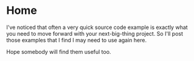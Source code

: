 # Home

I've noticed that often a very quick source code example is exactly what you need to move forward with your next-big-thing project. So I'll post those examples that I find I may need to use again here.

Hope somebody will find them useful too.
